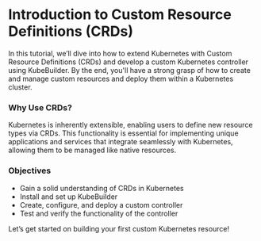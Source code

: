 
# Introduction to Custom Resource Definitions (CRDs)
In this tutorial, we’ll dive into how to extend Kubernetes with Custom Resource Definitions (CRDs) and develop a custom Kubernetes controller using KubeBuilder. By the end, you'll have a strong grasp of how to create and manage custom resources and deploy them within a Kubernetes cluster.

### Why Use CRDs?
Kubernetes is inherently extensible, enabling users to define new resource types via CRDs. This functionality is essential for implementing unique applications and services that integrate seamlessly with Kubernetes, allowing them to be managed like native resources.

### Objectives
- Gain a solid understanding of CRDs in Kubernetes
- Install and set up KubeBuilder
- Create, configure, and deploy a custom controller
- Test and verify the functionality of the controller

Let’s get started on building your first custom Kubernetes resource!
